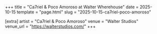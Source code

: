 +++
title = "Ca7riel & Poco Amoroso at Walter Wherehouse"
date = 2025-10-15
template = "page.html"
slug = "2025-10-15-ca7riel-poco-amoroso"

[extra]
artist = "Ca7riel & Poco Amoroso"
venue = "Walter Studios"
venue_url = "https://walterstudios.com/"
+++
